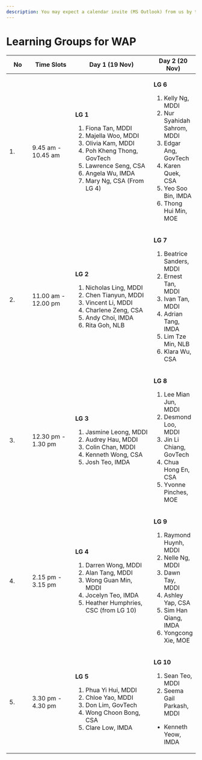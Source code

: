 ```yaml
---
description: You may expect a calendar invite (MS Outlook) from us by this week.
---
```


# Learning Groups for WAP

<table><thead><tr><th width="65">No</th><th width="144">Time Slots</th><th width="261">Day 1 (19 Nov)</th><th>Day 2 (20 Nov)</th></tr></thead><tbody><tr><td>1.</td><td>9.45 am - 10.45 am </td><td><p><strong>LG 1</strong></p><ol><li>Fiona Tan, MDDI</li><li>Majella Woo, MDDI</li><li>Olivia Kam, MDDI</li><li>Poh Kheng Thong, GovTech</li><li>Lawrence Seng, CSA</li><li>Angela Wu, IMDA</li><li>Mary Ng, CSA (From LG 4)</li></ol></td><td><p><strong>LG 6</strong></p><ol><li>Kelly Ng, MDDI</li><li>Nur Syahidah Sahrom, MDDI</li><li>Edgar Ang, GovTech</li><li>Karen Quek, CSA</li><li>Yeo Soo Bin, IMDA</li><li>Thong Hui Min, MOE</li></ol></td></tr><tr><td>2.</td><td>11.00 am - 12.00 pm</td><td><p><strong>LG 2</strong></p><ol><li>Nicholas Ling, MDDI</li><li>Chen Tianyun, MDDI</li><li>Vincent Li, MDDI</li><li>Charlene Zeng, CSA</li><li>Andy Choi, IMDA</li><li>Rita Goh, NLB</li></ol></td><td><p><strong>LG 7</strong></p><ol><li>Beatrice Sanders, MDDI</li><li>Ernest Tan, MDDI</li><li>Ivan Tan, MDDI</li><li>Adrian Tang, IMDA</li><li>Lim Tze Min, NLB</li><li>Klara Wu, CSA</li></ol></td></tr><tr><td>3.</td><td>12.30 pm - 1.30 pm</td><td><p><strong>LG 3</strong></p><ol><li>Jasmine Leong, MDDI</li><li>Audrey Hau, MDDI</li><li>Colin Chan, MDDI</li><li>Kenneth Wong, CSA</li><li>Josh Teo, IMDA</li></ol><p></p></td><td><p><strong>LG 8</strong></p><ol><li>Lee Mian Jun, MDDI</li><li>Desmond Loo, MDDI</li><li>Jin Li Chiang, GovTech</li><li>Chua Hong En, CSA</li><li>Yvonne Pinches, MOE</li></ol></td></tr><tr><td>4.</td><td>2.15 pm - 3.15 pm</td><td><p><strong>LG 4</strong></p><ol><li>Darren Wong, MDDI </li><li>Alan Tang, MDDI</li><li>Wong Guan Min, MDDI</li><li>Jocelyn Teo, IMDA</li><li>Heather Humphries, CSC (from LG 10)</li></ol></td><td><p><strong>LG 9</strong></p><ol><li>Raymond Huynh, MDDI</li><li>Nelle Ng, MDDI</li><li>Dawn Tay, MDDI</li><li>Ashley Yap, CSA</li><li>Sim Han Qiang, IMDA</li><li>Yongcong Xie, MOE</li></ol></td></tr><tr><td>5.</td><td>3.30 pm - 4.30 pm</td><td><p><strong>LG 5</strong></p><ol><li>Phua Yi Hui, MDDI</li><li>Chloe Yao, MDDI</li><li>Don Lim, GovTech</li><li>Wong Choon Bong, CSA</li><li>Clare Low, IMDA</li></ol></td><td><p><strong>LG 10</strong></p><ol><li>Sean Teo, MDDI</li><li>Seema Gail Parkash, MDDI</li></ol><ul><li>Kenneth Yeow, IMDA</li></ul><p></p></td></tr></tbody></table>







